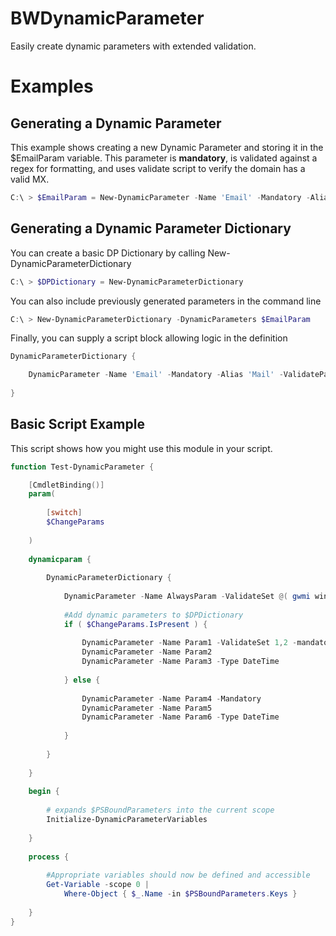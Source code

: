 # BWDynamicParameter
Easily create dynamic parameters with extended validation.

# Examples

## Generating a Dynamic Parameter

This example shows creating a new Dynamic Parameter and storing it in the $EmailParam variable. This parameter is **mandatory**, is validated against a regex for formatting, and uses validate script to verify the domain has a valid MX.

```PowerShell
C:\ > $EmailParam = New-DynamicParameter -Name 'Email' -Mandatory -Alias 'Mail' -ValidatePattern '^.+@.+\..+$' -ValidateScript { [bool](Resolve-DnsName -Type MX -Name $_.Split('@', 2)[1]) -ErrorAction SilentlyContinue }
```

## Generating a Dynamic Parameter Dictionary

You can create a basic DP Dictionary by calling New-DynamicParameterDictionary

```PowerShell
C:\ > $DPDictionary = New-DynamicParameterDictionary
```

You can also include previously generated parameters in the command line

```PowerShell
C:\ > New-DynamicParameterDictionary -DynamicParameters $EmailParam
```

Finally, you can supply a script block allowing logic in the definition

```Powershell
DynamicParameterDictionary {

    DynamicParameter -Name 'Email' -Mandatory -Alias 'Mail' -ValidatePattern '^.+@.+\..+$' -ValidateScript { [bool](Resolve-DnsName -Type MX -Name $_.Split('@', 2)[1]) -ErrorAction SilentlyContinue }
    
}
```

## Basic Script Example

This script shows how you might use this module in your script.

```PowerShell
function Test-DynamicParameter {

    [CmdletBinding()]
    param(
        
        [switch]
        $ChangeParams
        
    )
        
    dynamicparam {
        
        DynamicParameterDictionary {
            
            DynamicParameter -Name AlwaysParam -ValidateSet @( gwmi win32_volume | %{$_.driveletter} | sort )
            
            #Add dynamic parameters to $DPDictionary
            if ( $ChangeParams.IsPresent ) {
                
                DynamicParameter -Name Param1 -ValidateSet 1,2 -mandatory
                DynamicParameter -Name Param2
                DynamicParameter -Name Param3 -Type DateTime
                
            } else {
                
                DynamicParameter -Name Param4 -Mandatory
                DynamicParameter -Name Param5
                DynamicParameter -Name Param6 -Type DateTime
                
            }
        
        }
    
    }
    
    begin {
        
        # expands $PSBoundParameters into the current scope
        Initialize-DynamicParameterVariables
        
    }
    
    process {
        
        #Appropriate variables should now be defined and accessible
        Get-Variable -scope 0 |
            Where-Object { $_.Name -in $PSBoundParameters.Keys }
        
    }
}
```
